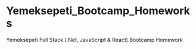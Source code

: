 # Yemeksepeti_Bootcamp_Homeworks
Yemeksepeti Full Stack (.Net, JavaScript & React) Bootcamp Homework
